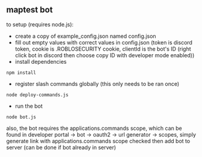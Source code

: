 ## maptest bot

to setup (requires node.js):

* create a copy of example_config.json named config.json
* fill out empty values with correct values in config.json (token is discord token, cookie is .ROBLOSECURITY cookie, clientId is the bot's ID (right click bot in discord then choose copy ID with developer mode enabled))
* install dependencies
```
npm install
```
* register slash commands globally (this only needs to be ran once)
```
node deploy-commands.js
```
* run the bot
```
node bot.js
```

also, the bot requires the applications.commands scope, which can be found in developer portal -> bot -> oauth2 -> url generator -> scopes, simply generate link with applications.commands scope checked then add bot to server (can be done if bot already in server)